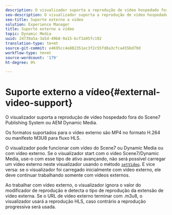 ```yaml
---
description: O visualizador suporta a reprodução de vídeo hospedado fora do Scene7 Publishing System ou AEM Dynamic Media.
seo-description: O visualizador suporta a reprodução de vídeo hospedado fora do Scene7 Publishing System ou AEM Dynamic Media.
seo-title: Suporte externo a vídeo
solution: Experience Manager
title: Suporte externo a vídeo
topic: Dynamic Media
uuid: 24739a5a-3a5d-49b8-9a15-bcf3a95fc192
translation-type: tm+mt
source-git-commit: e4695cc4e882351ec3f2c55fd8a3cfca455bd79d
workflow-type: tm+mt
source-wordcount: '179'
ht-degree: 0%

---
```



# Suporte externo a vídeo{#external-video-support}

O visualizador suporta a reprodução de vídeo hospedado fora do Scene7 Publishing System ou AEM Dynamic Media.

Os formatos suportados para o vídeo externo são MP4 no formato H.264 ou manifesto M3U8 para fluxo HLS.

O visualizador pode funcionar com vídeo do Scene7 ou Dynamic Media ou com vídeo externo. Se o visualizador start com o vídeo Scene7/Dynamic Media, use-o com esse tipo de ativo avançando, não será possível carregar um vídeo externo neste visualizador usando o método [ `setVideo`](../../c-html5-s7-aem-asset-viewers/c-html5-video-reference/c-html5-video-viewer-20-javascriptapiref/r-html5-video-viewer-20-javascriptapiref-setvideo.md#reference-85d3422d6ce64a36ac74827120b5a17c). E vice versa: se o visualizador foi carregado inicialmente com vídeo externo, ele deve continuar trabalhando somente com vídeos externos.

Ao trabalhar com vídeo externo, o visualizador ignora o valor do modificador de reprodução e detecta o tipo de reprodução da extensão de vídeo externa. Se o URL de vídeo externo terminar com .m3u8, o visualizador usará a reprodução HLS, caso contrário a reprodução progressiva será usada.
